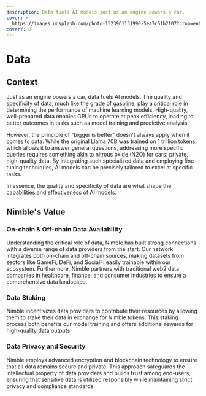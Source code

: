 ```yaml
---
description: Data fuels AI models just as an engine powers a car.
cover: >-
  https://images.unsplash.com/photo-1523961131990-5ea7c61b2107?crop=entropy&cs=srgb&fm=jpg&ixid=M3wxOTcwMjR8MHwxfHNlYXJjaHwzfHxkYXRhfGVufDB8fHx8MTcxNDExNTUzMnww&ixlib=rb-4.0.3&q=85
coverY: 0
---
```


# Data

## Context

Just as an engine powers a car, data fuels AI models. The quality and specificity of data, much like the grade of gasoline, play a critical role in determining the performance of machine learning models. High-quality, well-prepared data enables GPUs to operate at peak efficiency, leading to better outcomes in tasks such as model training and predictive analysis.

However, the principle of "bigger is better" doesn't always apply when it comes to data. While the original Llama 70B was trained on 1 trillion tokens, which allows it to answer general questions, addressing more specific queries requires something akin to nitrous oxide (N2O) for cars: private, high-quality data. By integrating such specialized data and employing fine-tuning techniques, AI models can be precisely tailored to excel at specific tasks.

In essence, the quality and specificity of data are what shape the capabilities and effectiveness of AI models.

## Nimble's Value

### On-chain & Off-chain Data Availability

Understanding the critical role of data, Nimble has built strong connections with a diverse range of data providers from the start. Our network integrates both on-chain and off-chain sources, making datasets from sectors like GameFi, DeFi, and SocialFi easily trainable within our ecosystem. Furthermore, Nimble partners with traditional web2 data companies in healthcare, finance, and consumer industries to ensure a comprehensive data landscape.

### Data Staking

Nimble incentivizes data providers to contribute their resources by allowing them to stake their data in exchange for Nimble tokens. This staking process both benefits our model training and offers additional rewards for high-quality data outputs.

### Data Privacy and Security

Nimble employs advanced encryption and blockchain technology to ensure that all data remains secure and private. This approach safeguards the intellectual property of data providers and builds trust among end-users, ensuring that sensitive data is utilized responsibly while maintaining strict privacy and compliance standards.
